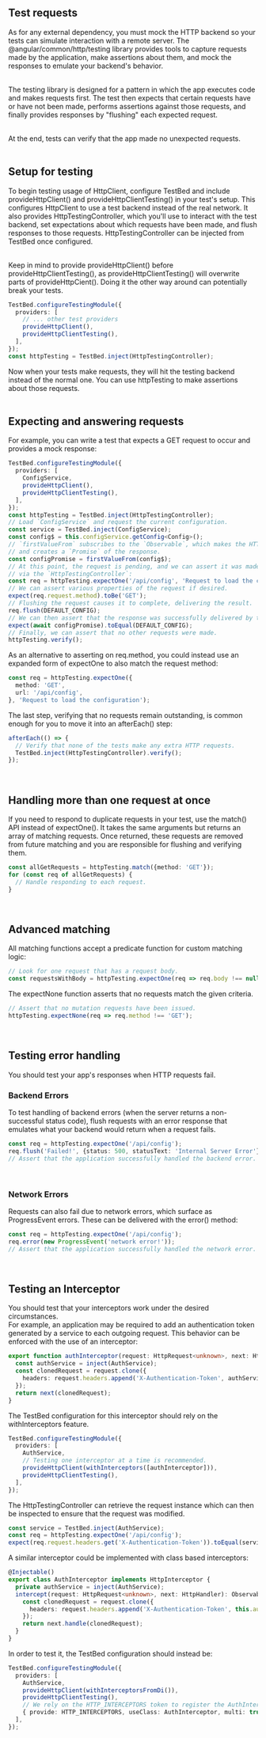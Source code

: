 ## Test requests  
As for any external dependency, you must mock the HTTP backend so your tests can simulate interaction with a remote server. The @angular/common/http/testing library provides tools to capture requests made by the application, make assertions about them, and mock the responses to emulate your backend's behavior.  
<br>

The testing library is designed for a pattern in which the app executes code and makes requests first. The test then expects that certain requests have or have not been made, performs assertions against those requests, and finally provides responses by "flushing" each expected request.  
<br>

At the end, tests can verify that the app made no unexpected requests.  
<br>

## Setup for testing  
To begin testing usage of HttpClient, configure TestBed and include provideHttpClient() and provideHttpClientTesting() in your test's setup. This configures HttpClient to use a test backend instead of the real network. It also provides HttpTestingController, which you'll use to interact with the test backend, set expectations about which requests have been made, and flush responses to those requests. HttpTestingController can be injected from TestBed once configured.  
<br>

Keep in mind to provide provideHttpClient() before provideHttpClientTesting(), as provideHttpClientTesting() will overwrite parts of provideHttpCient(). Doing it the other way around can potentially break your tests.  
```typescript
TestBed.configureTestingModule({
  providers: [
    // ... other test providers
    provideHttpClient(),
    provideHttpClientTesting(),
  ],
});
const httpTesting = TestBed.inject(HttpTestingController);
```  
Now when your tests make requests, they will hit the testing backend instead of the normal one. You can use httpTesting to make assertions about those requests.  
<br>

## Expecting and answering requests  
For example, you can write a test that expects a GET request to occur and provides a mock response:  
```typescript
TestBed.configureTestingModule({
  providers: [
    ConfigService,
    provideHttpClient(),
    provideHttpClientTesting(),
  ],
});
const httpTesting = TestBed.inject(HttpTestingController);
// Load `ConfigService` and request the current configuration.
const service = TestBed.inject(ConfigService);
const config$ = this.configService.getConfig<Config>();
// `firstValueFrom` subscribes to the `Observable`, which makes the HTTP request,
// and creates a `Promise` of the response.
const configPromise = firstValueFrom(config$);
// At this point, the request is pending, and we can assert it was made
// via the `HttpTestingController`:
const req = httpTesting.expectOne('/api/config', 'Request to load the configuration');
// We can assert various properties of the request if desired.
expect(req.request.method).toBe('GET');
// Flushing the request causes it to complete, delivering the result.
req.flush(DEFAULT_CONFIG);
// We can then assert that the response was successfully delivered by the `ConfigService`:
expect(await configPromise).toEqual(DEFAULT_CONFIG);
// Finally, we can assert that no other requests were made.
httpTesting.verify();
```  
As an alternative to asserting on req.method, you could instead use an expanded form of expectOne to also match the request method:  
```typescript
const req = httpTesting.expectOne({
  method: 'GET',
  url: '/api/config',
}, 'Request to load the configuration');
```  
The last step, verifying that no requests remain outstanding, is common enough for you to move it into an afterEach() step:  
```typescript
afterEach(() => {
  // Verify that none of the tests make any extra HTTP requests.
  TestBed.inject(HttpTestingController).verify();
});
```  
<br>

## Handling more than one request at once  
If you need to respond to duplicate requests in your test, use the match() API instead of expectOne(). It takes the same arguments but returns an array of matching requests. Once returned, these requests are removed from future matching and you are responsible for flushing and verifying them.  
```typescript
const allGetRequests = httpTesting.match({method: 'GET'});
for (const req of allGetRequests) {
  // Handle responding to each request.
}
```  
<br>

## Advanced matching  
All matching functions accept a predicate function for custom matching logic:  
```typescript
// Look for one request that has a request body.
const requestsWithBody = httpTesting.expectOne(req => req.body !== null);
```  
The expectNone function asserts that no requests match the given criteria.  
```typescript
// Assert that no mutation requests have been issued.
httpTesting.expectNone(req => req.method !== 'GET');
```  
<br>

## Testing error handling  
You should test your app's responses when HTTP requests fail.  

### Backend Errors  
To test handling of backend errors (when the server returns a non-successful status code), flush requests with an error response that emulates what your backend would return when a request fails.  
```typescript
const req = httpTesting.expectOne('/api/config');
req.flush('Failed!', {status: 500, statusText: 'Internal Server Error'});
// Assert that the application successfully handled the backend error.
```  
<br>

### Network Errors  
Requests can also fail due to network errors, which surface as ProgressEvent errors. These can be delivered with the error() method:  
```typescript
const req = httpTesting.expectOne('/api/config');
req.error(new ProgressEvent('network error!'));
// Assert that the application successfully handled the network error.
```  
<br>

## Testing an Interceptor  
You should test that your interceptors work under the desired circumstances.  
For example, an application may be required to add an authentication token generated by a service to each outgoing request. This behavior can be enforced with the use of an interceptor:  
```typescript
export function authInterceptor(request: HttpRequest<unknown>, next: HttpHandlerFn): Observable<HttpEvent<unknown>> {
  const authService = inject(AuthService);
  const clonedRequest = request.clone({
    headers: request.headers.append('X-Authentication-Token', authService.getAuthToken()),
  });
  return next(clonedRequest);
}
```  
The TestBed configuration for this interceptor should rely on the withInterceptors feature.  
```typescript
TestBed.configureTestingModule({
  providers: [
    AuthService,
    // Testing one interceptor at a time is recommended.
    provideHttpClient(withInterceptors([authInterceptor])),
    provideHttpClientTesting(),
  ],
});
```  
The HttpTestingController can retrieve the request instance which can then be inspected to ensure that the request was modified.  
```typescript
const service = TestBed.inject(AuthService);
const req = httpTesting.expectOne('/api/config');
expect(req.request.headers.get('X-Authentication-Token')).toEqual(service.getAuthToken());
```  
A similar interceptor could be implemented with class based interceptors:  
```typescript
@Injectable()
export class AuthInterceptor implements HttpInterceptor {
  private authService = inject(AuthService);
  intercept(request: HttpRequest<unknown>, next: HttpHandler): Observable<HttpEvent<unknown>> {
    const clonedRequest = request.clone({
      headers: request.headers.append('X-Authentication-Token', this.authService.getAuthToken()),
    });
    return next.handle(clonedRequest);
  }
}
```  
In order to test it, the TestBed configuration should instead be:  
```typescript
TestBed.configureTestingModule({
  providers: [
    AuthService,
    provideHttpClient(withInterceptorsFromDi()),
    provideHttpClientTesting(), 
    // We rely on the HTTP_INTERCEPTORS token to register the AuthInterceptor as an HttpInterceptor
    { provide: HTTP_INTERCEPTORS, useClass: AuthInterceptor, multi: true },
  ],
});
```  